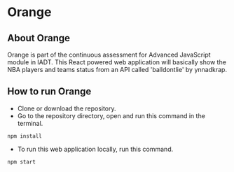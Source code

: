 # Orange

## About Orange
Orange is part of the continuous assessment for Advanced JavaScript module in IADT. This React powered web application will basically show the NBA players and teams status from an API called 'balldontlie' by ynnadkrap.

## How to run Orange

* Clone or download the repository.
* Go to the repository directory, open and run this command in the terminal.
```console
npm install
```
* To run this web application locally, run this command.
```console
npm start
```
